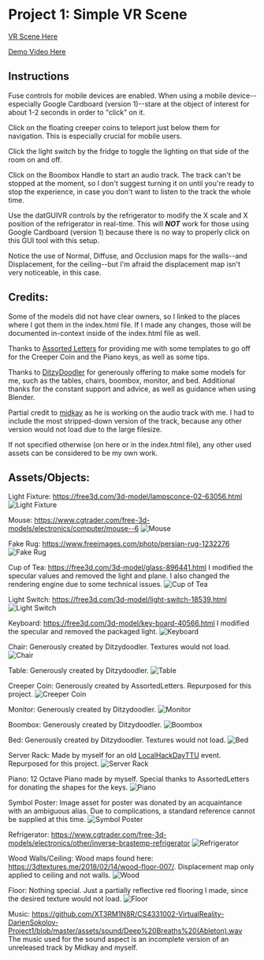 # Project 1: Simple VR Scene

[VR Scene Here](https://xt3rm1n8r.github.io/CS4331002-VirtualReality-DarienSokolov-Project1/)

[Demo Video Here](https://youtu.be/0ob1sx5hPbs)

## Instructions

Fuse controls for mobile devices are enabled. When using a mobile device--especially Google Cardboard (version 1)--stare at the object of interest for about 1-2 seconds in order to "click" on it.

Click on the floating creeper coins to teleport just below them for navigation. This is especially crucial for mobile users.

Click the light switch by the fridge to toggle the lighting on that side of the room on and off.

Click on the Boombox Handle to start an audio track. The track can't be stopped at the moment, so I don't suggest turning it on until you're ready to stop the experience, in case you don't want to listen to the track the whole time.

Use the datGUIVR controls by the refrigerator to modify the X scale and X position of the refrigerator in real-time. This will ***NOT*** work for those using Google Cardboard (version 1) because there is no way to properly click on this GUI tool with this setup.

Notice the use of Normal, Diffuse, and Occlusion maps for the walls--and Displacement, for the ceiling--but I'm afraid the displacement map isn't very noticeable, in this case.

## Credits:

Some of the models did not have clear owners, so I linked to the places where I got them in the index.html file. If I made any changes, those will be documented in-context inside of the index.html file as well.

Thanks to [Assorted Letters](https://www.instagram.com/assortedletters/) for providing me with some templates to go off for the Creeper Coin and the Piano keys, as well as some tips.

Thanks to [DitzyDoodler](https://ditzydoodler.tumblr.com/) for generously offering to make some models for me, such as the tables, chairs, boombox, monitor, and bed. Additional thanks for the constant support and advice, as well as guidance when using Blender.

Partial credit to [midkay](https://twitter.com/midkay) as he is working on the audio track with me. I had to include the most stripped-down version of the track, because any other version would not load due to the large filesize.

If not specified otherwise (on here or in the index.html file), any other used assets can be considered to be my own work.

## Assets/Objects:

Light Fixture: https://free3d.com/3d-model/lampsconce-02-63056.html
![Light Fixture](https://github.com/XT3RM1N8R/CS4331002-VirtualReality-DarienSokolov-Project1/blob/master/documentation/Light%20Fixture.png)

Mouse: https://www.cgtrader.com/free-3d-models/electronics/computer/mouse--6
![Mouse](https://github.com/XT3RM1N8R/CS4331002-VirtualReality-DarienSokolov-Project1/blob/master/documentation/Mouse.png)

Fake Rug: https://www.freeimages.com/photo/persian-rug-1232276
![Fake Rug](https://github.com/XT3RM1N8R/CS4331002-VirtualReality-DarienSokolov-Project1/blob/master/documentation/Fake%20Rug.png)

Cup of Tea: https://free3d.com/3d-model/glass-896441.html
I modified the specular values and removed the light and plane. I also changed the rendering engine due to some technical issues.
![Cup of Tea](https://github.com/XT3RM1N8R/CS4331002-VirtualReality-DarienSokolov-Project1/blob/master/documentation/Cup%20of%20Tea.png)

Light Switch: https://free3d.com/3d-model/light-switch-18539.html
![Light Switch](https://github.com/XT3RM1N8R/CS4331002-VirtualReality-DarienSokolov-Project1/blob/master/documentation/Light%20Switch.png)

Keyboard: https://free3d.com/3d-model/key-board-40566.html
I modified the specular and removed the packaged light.
![Keyboard](https://github.com/XT3RM1N8R/CS4331002-VirtualReality-DarienSokolov-Project1/blob/master/documentation/Keyboard.png)

Chair: Generously created by Ditzydoodler. Textures would not load.
![Chair](https://github.com/XT3RM1N8R/CS4331002-VirtualReality-DarienSokolov-Project1/blob/master/documentation/Chair.png)

Table: Generously created by Ditzydoodler.
![Table](https://github.com/XT3RM1N8R/CS4331002-VirtualReality-DarienSokolov-Project1/blob/master/documentation/Table.png)

Creeper Coin: Generously created by AssortedLetters. Repurposed for this project.
![Creeper Coin](https://github.com/XT3RM1N8R/CS4331002-VirtualReality-DarienSokolov-Project1/blob/master/documentation/Creeper%20Coin.png)

Monitor: Generously created by Ditzydoodler.
![Monitor](https://github.com/XT3RM1N8R/CS4331002-VirtualReality-DarienSokolov-Project1/blob/master/documentation/Monitor.png)

Boombox: Generously created by Ditzydoodler.
![Boombox](https://github.com/XT3RM1N8R/CS4331002-VirtualReality-DarienSokolov-Project1/blob/master/documentation/Boombox.png)

Bed: Generously created by Ditzydoodler. Textures would not load.
![Bed](https://github.com/XT3RM1N8R/CS4331002-VirtualReality-DarienSokolov-Project1/blob/master/documentation/Bed.png)

Server Rack: Made by myself for an old [LocalHackDayTTU](https://github.com/Carlosg19/LocalHackDayTTU) event. Repurposed for this project.
![Server Rack](https://github.com/XT3RM1N8R/CS4331002-VirtualReality-DarienSokolov-Project1/blob/master/documentation/Server%20Rack.png)

Piano: 12 Octave Piano made by myself. Special thanks to AssortedLetters for donating the shapes for the keys.
![Piano](https://github.com/XT3RM1N8R/CS4331002-VirtualReality-DarienSokolov-Project1/blob/master/documentation/12%20Octave%20Piano.png)

Symbol Poster: Image asset for poster was donated by an acquaintance with an ambiguous alias. Due to complications, a standard reference cannot be supplied at this time.
![Symbol Poster](https://github.com/XT3RM1N8R/CS4331002-VirtualReality-DarienSokolov-Project1/blob/master/documentation/Symbol.png)

Refrigerator: https://www.cgtrader.com/free-3d-models/electronics/other/inverse-brastemp-refrigerator
![Refrigerator](https://github.com/XT3RM1N8R/CS4331002-VirtualReality-DarienSokolov-Project1/blob/master/documentation/Refrigerator.png)

Wood Walls/Ceiling: Wood maps found here: https://3dtextures.me/2018/02/14/wood-floor-007/. Displacement map only applied to ceiling and not walls.
![Wood](https://github.com/XT3RM1N8R/CS4331002-VirtualReality-DarienSokolov-Project1/blob/master/documentation/Wood.png)

Floor: Nothing special. Just a partially reflective red flooring I made, since the desired texture would not load.
![Floor](https://github.com/XT3RM1N8R/CS4331002-VirtualReality-DarienSokolov-Project1/blob/master/documentation/Floor.png)

Music: https://github.com/XT3RM1N8R/CS4331002-VirtualReality-DarienSokolov-Project1/blob/master/assets/sound/Deep%20Breaths%20(Ableton).wav
The music used for the sound aspect is an incomplete version of an unreleased track by Midkay and myself.
